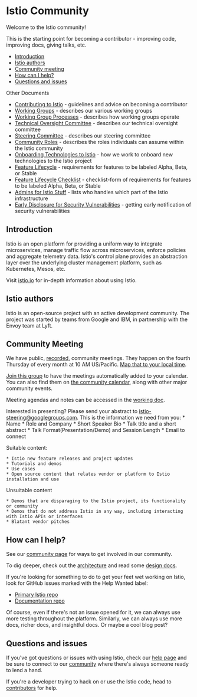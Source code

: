 # Istio Community

Welcome to the Istio community!

This is the starting point for becoming a contributor - improving code, improving docs, giving talks, etc.

- [Introduction](#introduction)
- [Istio authors](#istio-authors)
- [Community meeting](#community-meeting)
- [How can I help?](#how-can-i-help-)
- [Questions and issues](#questions-and-issues)

Other Documents

- [Contributing to Istio](CONTRIBUTING.md) - guidelines and advice on becoming a contributor
- [Working Groups](WORKING-GROUPS.md) - describes our various working groups
- [Working Group Processes](WORKING-GROUP-PROCESSES.md) - describes how working groups operate
- [Technical Oversight Committee](TECH-OVERSIGHT-COMMITTEE.md) - describes our technical oversight committee
- [Steering Committee](steering/) - describes our steering committee
- [Community Roles](ROLES.md) - describes the roles individuals can assume within the Istio community
- [Onboarding Technologies to Istio](ONBOARDING-TECH-TO-ISTIO.md) - how we work to onboard new technologies to the Istio project
- [Feature Lifecycle](FEATURE-LIFECYCLE.md) - requirements for features to be labeled Alpha, Beta, or Stable
- [Feature Lifecycle Checklist](FEATURE-LIFECYCLE-CHECKLIST.md) - checklist-form of requirements for features to be labeled Alpha, Beta, or Stable
- [Admins for Istio Stuff](ADMINS-FOR-ISTIO.md) - lists who handles which part of the Istio infrastructure
- [Early Disclosure for Security Vulnerabilities](EARLY-DISCLOSURE.md) - getting early notification of security vulnerabilities 

## Introduction

Istio is an open platform for providing a uniform way to integrate
microservices, manage traffic flow across microservices, enforce policies
and aggregate telemetry data. Istio's control plane provides an abstraction
layer over the underlying cluster management platform, such as Kubernetes,
Mesos, etc.

Visit [istio.io](https://istio.io) for in-depth information about using Istio.

## Istio authors
Istio is an open-source project with an active development community. The project was started
by teams from Google and IBM, in partnership with the Envoy team at Lyft.

## Community Meeting

We have public, [recorded](https://www.youtube.com/channel/UC-zVlo1F3mUbExQ96fABWcQ), community meetings.
They happen on the fourth Thursday of every month at 10 AM US/Pacific. [Map that to your local time](https://time.is/compare/1000_in_San_Francisco,_California).

[Join this group](https://groups.google.com/forum/#!forum/istio-community-video-meetings)
to have the meetings automatically added to your calendar.
You can also find them on [the community calendar](https://calendar.google.com/calendar/embed?src=i10ogf58krfbrsjai5qi16g4do%40group.calendar.google.com&ctz=America%2FLos_Angeles), along with other major community events.

Meeting agendas and notes can be accessed in the [working doc](http://bit.ly/istiocommunitymeet).

Interested in presenting? Please send your abstract to istio-steering@googlegroups.com.
This is the information we need from you:
    * Name
    * Role and Company
    * Short Speaker Bio
    * Talk title and a short abstract
    * Talk Format(Presentation/Demo) and Session Length
    * Email to connect

Suitable content:

    * Istio new feature releases and project updates
    * Tutorials and demos
    * Use cases
    * Open source content that relates vendor or platform to Istio installation and use

Unsuitable content

    * Demos that are disparaging to the Istio project, its functionality or community
    * Demos that do not address Istio in any way, including interacting with Istio APIs or interfaces
    * Blatant vendor pitches

## How can I help?

See our [community page](https://istio.io/about/community/) for ways to get involved
in our community.

To dig deeper, check out the [architecture](https://istio.io/docs/concepts/what-is-istio/#architecture)
and read some [design docs](./CONTRIBUTING.md#design-documents).

If you're looking for something to do to get your feet wet working on Istio, look for GitHub issues
marked with the Help Wanted label:

- [Primary Istio repo](https://github.com/istio/istio/issues?q=is%3Aopen+is%3Aissue+label%3A%22community%2Fhelp+wanted%22)
- [Documentation repo](https://github.com/istio/istio.io/issues?q=is%3Aopen+is%3Aissue+label%3A%22help+wanted%22)

Of course, even if there's not an issue opened for it, we can always use more
testing throughout the platform. Similarly, we can always use more docs, richer docs,
and insightful docs. Or maybe a cool blog post?

## Questions and issues

If you've got questions or issues with using Istio, check our [help page](https://istio.io/help/)
and be sure to connect to our [community](https://istio.io/about/community/) where there's always
someone ready to lend a hand.

If you're a developer trying to hack on or use the Istio code, head to
[contributors](https://discuss.istio.io/c/contributors) for help.
